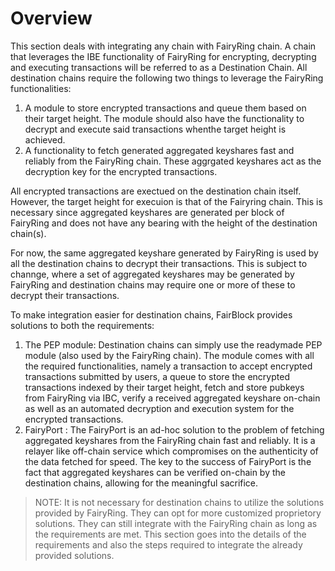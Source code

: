 # Overview

This section deals with integrating any chain with FairyRing chain. A chain that leverages the IBE functionality of FairyRing for encrypting, decrypting and executing transactions will be referred to as a Destination Chain. All destination chains require the following two things to leverage the FairyRing functionalities:

1. A module to store encrypted transactions and queue them based on their target height. The module should also have the functionality to decrypt and execute said transactions whenthe target height is achieved.
2. A functionality to fetch generated aggregated keyshares fast and reliably from the FairyRing chain. These aggrgated keyshares act as the decryption key for the encrypted transactions.

All encrypted transactions are exectued on the destination chain itself. However, the target height for execuion is that of the Fairyring chain. This is necessary since aggregated keyshares are generated per block of FairyRing and does not have any bearing with the height of the destination chain(s).

For now, the same aggregated keyshare generated by FairyRing is used by all the destination chains to decrypt their transactions. This is subject to channge, where a set of aggregated keyshares may be generated by FairyRing and destination chains may require one or more of these to decrypt their transactions.

To make integration easier for destination chains, FairBlock provides solutions to both the requirements:

1. The PEP module: Destination chains can simply use the readymade PEP module (also used by the FairyRing chain). The module comes with all the required functionalities, namely a transaction to accept encrypted transactions submitted by users, a queue to store the encrypted transactions indexed by their target height, fetch  and store pubkeys from FairyRing via IBC, verify a received aggregated keyshare on-chain as well as an automated decryption and execution system for the encrypted transactions.
2. FairyPort : The FairyPort is an ad-hoc solution to the problem of fetching aggregated keyshares from the FairyRing chain fast and reliably. It is a relayer like off-chain service which compromises on the authenticity of the data fetched for speed. The key to the success of FairyPort is the fact that aggregated keyshares can be verified on-chain by the destination chains, allowing for the meaningful sacrifice.

>NOTE: It is not necessary for destination chains to utilize the solutions provided by FairyRing. They can opt for more customized proprietory solutions. They can still integrate with the FairyRing chain as long as the requirements are met. This section goes into the details of the requirements and also the steps required to integrate the already provided solutions.
